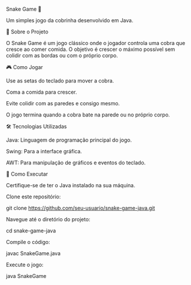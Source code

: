 Snake Game 🐍

Um simples jogo da cobrinha desenvolvido em Java.

📌 Sobre o Projeto

O Snake Game é um jogo clássico onde o jogador controla uma cobra que cresce ao comer comida. O objetivo é crescer o máximo possível sem colidir com as bordas ou com o próprio corpo.

🎮 Como Jogar

Use as setas do teclado para mover a cobra.

Coma a comida para crescer.

Evite colidir com as paredes e consigo mesmo.

O jogo termina quando a cobra bate na parede ou no próprio corpo.

🛠️ Tecnologias Utilizadas

Java: Linguagem de programação principal do jogo.

Swing: Para a interface gráfica.

AWT: Para manipulação de gráficos e eventos do teclado.

🚀 Como Executar

Certifique-se de ter o Java instalado na sua máquina.

Clone este repositório:

git clone https://github.com/seu-usuario/snake-game-java.git

Navegue até o diretório do projeto:

cd snake-game-java

Compile o código:

javac SnakeGame.java

Execute o jogo:

java SnakeGame

